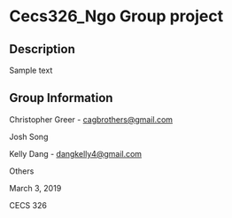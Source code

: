# Cecs326_Ngo Group project

## Description

Sample text

## Group Information

Christopher Greer - cagbrothers@gmail.com

Josh Song

Kelly Dang - dangkelly4@gmail.com

Others

March 3, 2019

CECS 326
